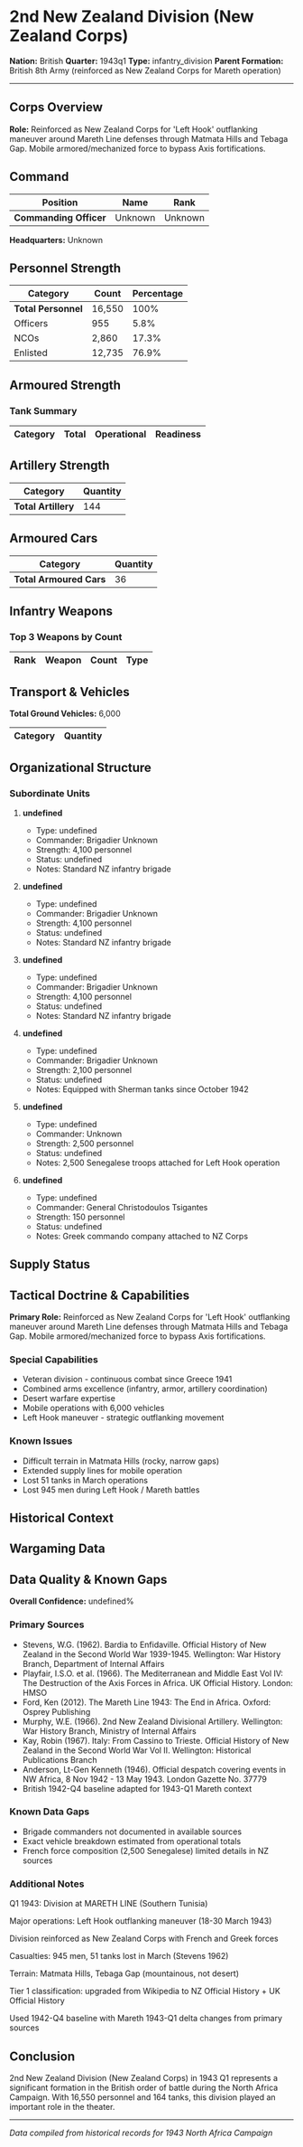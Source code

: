 # 2nd New Zealand Division (New Zealand Corps)

**Nation:** British
**Quarter:** 1943q1
**Type:** infantry_division
**Parent Formation:** British 8th Army (reinforced as New Zealand Corps for Mareth operation)

---

## Corps Overview

**Role:** Reinforced as New Zealand Corps for 'Left Hook' outflanking maneuver around Mareth Line defenses through Matmata Hills and Tebaga Gap. Mobile armored/mechanized force to bypass Axis fortifications.

## Command

| Position | Name | Rank |
|----------|------|------|
| **Commanding Officer** | Unknown | Unknown |

**Headquarters:** Unknown

## Personnel Strength

| Category | Count | Percentage |
|----------|-------|------------|
| **Total Personnel** | 16,550 | 100% |
| Officers | 955 | 5.8% |
| NCOs | 2,860 | 17.3% |
| Enlisted | 12,735 | 76.9% |

## Armoured Strength

### Tank Summary

| Category | Total | Operational | Readiness |
|----------|-------|-------------|----------|

## Artillery Strength

| Category | Quantity |
|----------|----------|
| **Total Artillery** | 144 |

## Armoured Cars

| Category | Quantity |
|----------|----------|
| **Total Armoured Cars** | 36 |

## Infantry Weapons

### Top 3 Weapons by Count

| Rank | Weapon | Count | Type |
|------|--------|-------|------|

## Transport & Vehicles

**Total Ground Vehicles:** 6,000

| Category | Quantity |
|----------|----------|

## Organizational Structure

### Subordinate Units

1. **undefined**
   - Type: undefined
   - Commander: Brigadier Unknown
   - Strength: 4,100 personnel
   - Status: undefined
   - Notes: Standard NZ infantry brigade

2. **undefined**
   - Type: undefined
   - Commander: Brigadier Unknown
   - Strength: 4,100 personnel
   - Status: undefined
   - Notes: Standard NZ infantry brigade

3. **undefined**
   - Type: undefined
   - Commander: Brigadier Unknown
   - Strength: 4,100 personnel
   - Status: undefined
   - Notes: Standard NZ infantry brigade

4. **undefined**
   - Type: undefined
   - Commander: Brigadier Unknown
   - Strength: 2,100 personnel
   - Status: undefined
   - Notes: Equipped with Sherman tanks since October 1942

5. **undefined**
   - Type: undefined
   - Commander: Unknown
   - Strength: 2,500 personnel
   - Status: undefined
   - Notes: 2,500 Senegalese troops attached for Left Hook operation

6. **undefined**
   - Type: undefined
   - Commander: General Christodoulos Tsigantes
   - Strength: 150 personnel
   - Status: undefined
   - Notes: Greek commando company attached to NZ Corps

## Supply Status

## Tactical Doctrine & Capabilities

**Primary Role:** Reinforced as New Zealand Corps for 'Left Hook' outflanking maneuver around Mareth Line defenses through Matmata Hills and Tebaga Gap. Mobile armored/mechanized force to bypass Axis fortifications.

### Special Capabilities

- Veteran division - continuous combat since Greece 1941
- Combined arms excellence (infantry, armor, artillery coordination)
- Desert warfare expertise
- Mobile operations with 6,000 vehicles
- Left Hook maneuver - strategic outflanking movement

### Known Issues

- Difficult terrain in Matmata Hills (rocky, narrow gaps)
- Extended supply lines for mobile operation
- Lost 51 tanks in March operations
- Lost 945 men during Left Hook / Mareth battles

## Historical Context

## Wargaming Data

## Data Quality & Known Gaps

**Overall Confidence:** undefined%

### Primary Sources

- Stevens, W.G. (1962). Bardia to Enfidaville. Official History of New Zealand in the Second World War 1939-1945. Wellington: War History Branch, Department of Internal Affairs
- Playfair, I.S.O. et al. (1966). The Mediterranean and Middle East Vol IV: The Destruction of the Axis Forces in Africa. UK Official History. London: HMSO
- Ford, Ken (2012). The Mareth Line 1943: The End in Africa. Oxford: Osprey Publishing
- Murphy, W.E. (1966). 2nd New Zealand Divisional Artillery. Wellington: War History Branch, Ministry of Internal Affairs
- Kay, Robin (1967). Italy: From Cassino to Trieste. Official History of New Zealand in the Second World War Vol II. Wellington: Historical Publications Branch
- Anderson, Lt-Gen Kenneth (1946). Official despatch covering events in NW Africa, 8 Nov 1942 - 13 May 1943. London Gazette No. 37779
- British 1942-Q4 baseline adapted for 1943-Q1 Mareth context

### Known Data Gaps

- Brigade commanders not documented in available sources
- Exact vehicle breakdown estimated from operational totals
- French force composition (2,500 Senegalese) limited details in NZ sources

### Additional Notes

Q1 1943: Division at MARETH LINE (Southern Tunisia)

Major operations: Left Hook outflanking maneuver (18-30 March 1943)

Division reinforced as New Zealand Corps with French and Greek forces

Casualties: 945 men, 51 tanks lost in March (Stevens 1962)

Terrain: Matmata Hills, Tebaga Gap (mountainous, not desert)

Tier 1 classification: upgraded from Wikipedia to NZ Official History + UK Official History

Used 1942-Q4 baseline with Mareth 1943-Q1 delta changes from primary sources

## Conclusion

2nd New Zealand Division (New Zealand Corps) in 1943 Q1 represents a significant formation in the British order of battle during the North Africa Campaign. With 16,550 personnel and 164 tanks, this division played an important role in the theater. 

---

*Data compiled from historical records for 1943 North Africa Campaign*

